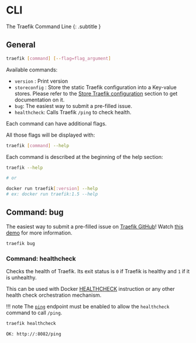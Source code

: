 # CLI

The Traefik Command Line
{: .subtitle }

## General

```bash
traefik [command] [--flag=flag_argument]
```

Available commands: 

- `version` : Print version
- `storeconfig` : Store the static Traefik configuration into a Key-value stores. Please refer to the [Store Traefik configuration](/user-guide/kv-config/#store-configuration-in-key-value-store) section to get documentation on it.
- `bug`: The easiest way to submit a pre-filled issue.
- `healthcheck`: Calls Traefik `/ping` to check health.

Each command can have additional flags.

All those flags will be displayed with:

```bash
traefik [command] --help
```

Each command is described at the beginning of the help section:

```bash
traefik --help

# or

docker run traefik[:version] --help
# ex: docker run traefik:1.5 --help
```

## Command: bug

The easiest way to submit a pre-filled issue on [Traefik GitHub](https://github.com/containous/traefik)! Watch [this demo](https://www.youtube.com/watch?v=Lyz62L8m93I) for more information.

```bash
traefik bug
```

### Command: healthcheck

Checks the health of Traefik.
Its exit status is `0` if Traefik is healthy and `1` if it is unhealthy.

This can be used with Docker [HEALTHCHECK](https://docs.docker.com/engine/reference/builder/#healthcheck) instruction or any other health check orchestration mechanism.

!!! note
    The [`ping`](./ping) endpoint must be enabled to allow the `healthcheck` command to call `/ping`.

```bash
traefik healthcheck
```

```bash
OK: http://:8082/ping
```
